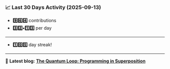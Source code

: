 <!--START_STATS-->
### 📈 Last 30 Days Activity (2025-09-13)  
- **9️⃣6️⃣4️⃣** contributions  
- **3️⃣2️⃣•1️⃣3️⃣** per day
---
- **1️⃣0️⃣5️⃣** day streak!
---
📝 **Latest blog:** [**The Quantum Loop: Programming in Superposition**](https://andriak.com/blog/quantum-loop)
<!--END_STATS-->
